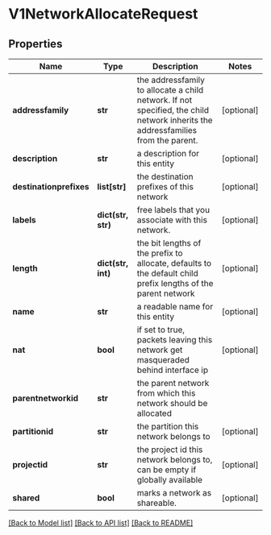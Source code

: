 # V1NetworkAllocateRequest

## Properties
Name | Type | Description | Notes
------------ | ------------- | ------------- | -------------
**addressfamily** | **str** | the addressfamily to allocate a child network. If not specified, the child network inherits the addressfamilies from the parent. | [optional] 
**description** | **str** | a description for this entity | [optional] 
**destinationprefixes** | **list[str]** | the destination prefixes of this network | [optional] 
**labels** | **dict(str, str)** | free labels that you associate with this network. | [optional] 
**length** | **dict(str, int)** | the bit lengths of the prefix to allocate, defaults to the default child prefix lengths of the parent network | [optional] 
**name** | **str** | a readable name for this entity | [optional] 
**nat** | **bool** | if set to true, packets leaving this network get masqueraded behind interface ip | [optional] 
**parentnetworkid** | **str** | the parent network from which this network should be allocated | 
**partitionid** | **str** | the partition this network belongs to | [optional] 
**projectid** | **str** | the project id this network belongs to, can be empty if globally available | [optional] 
**shared** | **bool** | marks a network as shareable. | [optional] 

[[Back to Model list]](../README.md#documentation-for-models) [[Back to API list]](../README.md#documentation-for-api-endpoints) [[Back to README]](../README.md)


